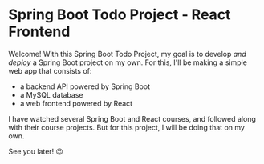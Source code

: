 # Spring Boot Todo Project - React Frontend

Welcome! With this Spring Boot Todo Project, my goal is to develop *and deploy* a Spring Boot project on my own. For this, I'll be making a simple web app that consists of:
- a backend API powered by Spring Boot
- a MySQL database
- a web frontend powered by React

I have watched several Spring Boot and React courses, and followed along with their course projects. But for this project, I will be doing that on my own.

See you later! 😉

